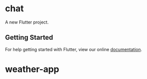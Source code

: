 # chat

A new Flutter project.

## Getting Started

For help getting started with Flutter, view our online
[documentation](https://flutter.io/).
# weather-app
